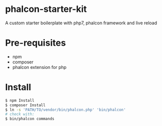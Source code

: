 # phalcon-starter-kit
A custom starter boilerplate with php7, phalcon framework and live reload

# Pre-requisites

 * npm
 * composer
 * phalcon extension for php

# Install

```bash
$ npm Install
$ composer Install
$ ln -s 'PATH/TO/vendor/bin/phalcon.php' 'bin/phalcon'
# check with:
$ bin/phalcon commands
```
